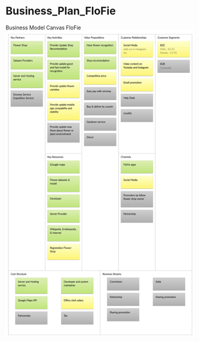 # Business_Plan_FloFie
Business Model Canvas FloFie
![logo](https://github.com/FloFie-Bangkit-2022/Business_Plan_FloFie/blob/main/FloFie.png)
